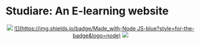 # Studiare: An E-learning website
<div align="center">


[![](https://img.shields.io/badge/Made_with-React-red?style=for-the-badge&logo=react)](https://flutter.dev/docs)
[![](https://img.shields.io/badge/Made_with-Node JS-blue?style=for-the-badge&logo=node)](https://flutter.dev/docs)
[![](https://img.shields.io/badge/IDE-Visual_Studio_Code-purple?style=for-the-badge&logo=visual-studio-code)](https://code.visualstudio.com/  "Visual Studio Code")

</div>
